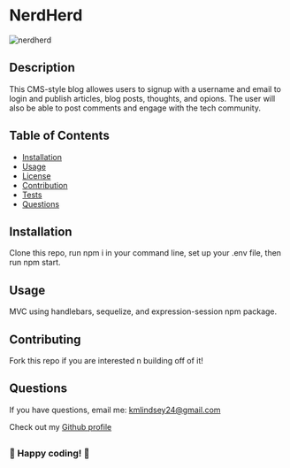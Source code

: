# NerdHerd
![nerdherd](https://user-images.githubusercontent.com/102554319/186791917-340034a3-52cb-4917-859e-71f1e592792d.png)

## Description

This CMS-style blog allowes users to signup with a username and email to login and publish articles, blog posts, thoughts, and opions. The user will also be able to post comments and engage with the tech community.

## Table of Contents

- [Installation](#Installation)
- [Usage](#Usage)
- [License](#License)
- [Contribution](#Contributing)
- [Tests](#Tests)
- [Questions](#Questions)

## Installation

Clone this repo, run npm i in your command line, set up your .env file, then run npm start.

## Usage

MVC using handlebars, sequelize, and expression-session npm package.

## Contributing

Fork this repo if you are interested n building off of it!

## Questions

If you have questions, email me: <kmlindsey24@gmail.com>

Check out my [Github profile](https://github.com/kfisch2)

##

### :dizzy: Happy coding! :dizzy:
